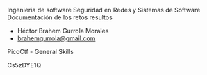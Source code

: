 Ingenieria de software
Seguridad en Redes y Sistemas de Software
Documentación de los retos resultos

- Héctor Brahem Gurrola Morales
- brahemgurrola@gmail.com

PicoCtf - General Skills


Cs5zDYE1Q
